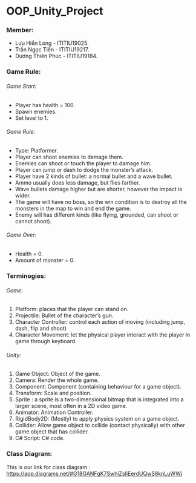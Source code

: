 # OOP_Unity_Project


### Member:

+ Lưu Hiển Long - ITITIU19025.
+ Trần Ngọc Tiến - ITITIU19217.
+ Dương Thiên Phúc - ITITIU19184.


### Game Rule:

###### Game Start:

+ Player has health = 100.
+ Spawn enemies. 
+ Set level to 1.


###### Game Rule:

+ Type: Platformer.
+ Player can shoot enemies to damage them.
+ Enemies can shoot or touch the player to damage him.
+ Player can jump or dash to dodge the monster’s attack.
+ Player have 2 kinds of bullet: a normal bullet and a wave bullet.
+ Ammo usually does less damage, but flies farther.
+ Wave bullets damage higher but are shorter, however the impact is wider.
+ The game will have no boss, so the win condition is to destroy all the monsters in the map to win and end the game.
+ Enemy will has different kinds (like flying, grounded, can shoot or cannot shoot).


###### Game Over:
+ Health = 0.
+ Amount of monster = 0.


### Terminogies:


###### Game:

1. Platform: places that the player can stand on.
2.	Projectile: Bullet of the character’s gun.
3.	Character Controller: control each action of moving (including jump, dash, flip and shoot)
4.	Character Movement: let the physical player interact with the player in game through keyboard. 


###### Unity:

1.	 Game Object: Object of the game.
2.	 Camera: Render the whole game.
3.	 Component: Component (containing behaviour for a game object).
4.	 Transform: Scale and position.
5.	 Sprite : a sprite is a two-dimensional bitmap that is integrated into a larger scene, most often in a 2D video game.
6.	 Animator: Animation Controller.
7.	 RigidBody2D: (Mostly) to apply physics system on a game object.
8.	 Collider: Allow game object to collide (contact physically) with other game object that has collider.
9.	 C# Script: C# code.

### Class Diagram:
This is our link for class diagram : https://app.diagrams.net/#G18GANFgK7SwhiZsIiEerdUQwS8knLuWWj

    

